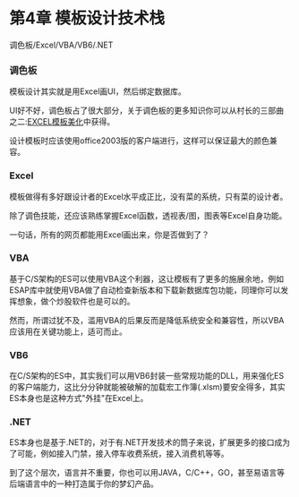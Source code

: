 # 第4章 模板设计技术栈

调色板/Excel/VBA/VB6/.NET

### 调色板
模板设计其实就是用Excel画UI，然后绑定数据库。

UI好不好，调色板占了很大部分，关于调色板的更多知识你可以从村长的三部曲之二:[EXCEL模板美化](http://ylin.wang/2013/02/23/es-2/)中获得。

设计模板时应该使用office2003版的客户端进行，这样可以保证最大的颜色兼容。

### Excel
模板做得有多好跟设计者的Excel水平成正比，没有菜的系统，只有菜的设计者。

除了调色技能，还应该熟练掌握Excel函数，透视表/图，图表等Excel自身功能。

一句话，所有的网页都能用Excel画出来，你是否做到了？

### VBA
基于C/S架构的ES可以使用VBA这个利器，这让模板有了更多的施展余地，例如ESAP库中就使用VBA做了自动检查新版本和下载新数据库包功能，同理你可以发挥想象，做个炒股软件也是可以的。

然而，所谓过犹不及，滥用VBA的后果反而是降低系统安全和兼容性，所以VBA应该用在关键功能上，适可而止。

### VB6
在C/S架构的ES中，其实我们可以用VB6封装一些常规功能的DLL，用来强化ES的客户端能力，这比分分钟就能被破解的加载宏工作簿(.xlsm)要安全得多，其实ES本身也是这种方式"外挂"在Excel上。

### .NET
ES本身也是基于.NET的，对于有.NET开发技术的筒子来说，扩展更多的接口成为了可能，例如接入门禁，接入停车收费系统，接入消费机等等。

到了这个层次，语言并不重要，你也可以用JAVA，C/C++，GO，甚至易语言等后端语言中的一种打造属于你的梦幻产品。